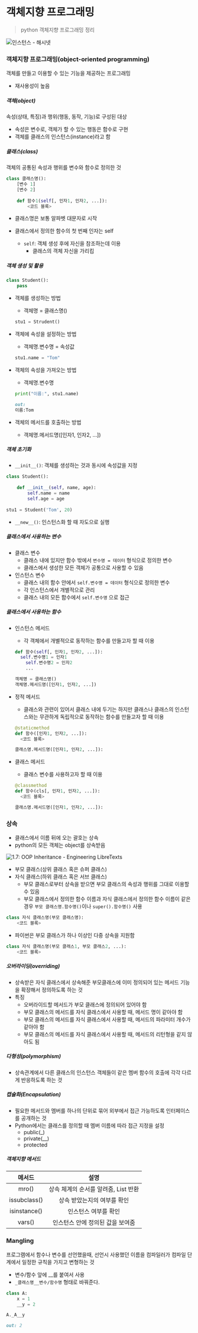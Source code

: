 # 객체지향 프로그래밍

> python 객체지향 프로그래밍 정리

![인스턴스 - 해시넷](object_oriented_programming.assets/tM-QTaRHGL1wmfFztA9B23oQVrb76BZVRr8cTXQGV9TiPKntgkdFwF4jynBO30aHyAaDs3ZFryW_xh-kQjn952ZsLHFaAEDgt1M-HwQlfM5xFt9Wd9CqrHiHw1Ra1igmc_MfJP3yqO4ko2Zl88x_QDcjJ23RmKZNNNfP0g)

### 객체지향 프로그래밍(object-oriented programming)

객체를 만들고 이용할 수 있는 기능을 제공하는 프로그래밍

- 재사용성이 높음



##### 객체(object)

속성(상태, 특징)과 행위(행동, 동작, 기능)로 구성된 대상

- 속성은 변수로, 객체가 할 수 있는 행동은 함수로 구현
- 객체를 클래스의 인스턴스(instance)라고 함



##### 클래스(class)

객체의 공통된 속성과 행위를 변수와 함수로 정의한 것

```python
class 클래스명():
    [변수 1]
    [변수 2]
    
    def 함수1(self[, 인자1, 인자2, ...]):
        <코드 블록>
```

- 클래스명은 보통 알파벳 대문자로 시작

- 클래스에서 정의한 함수의 첫 번째 인자는 self

  - `self`: 객체 생성 후에 자신을 참조하는데 이용
    - 클래스의 객체 자신을 가리킴

  

##### 객체 생성 및 활용

```python
class Student():
    pass
```

- 객체를 생성하는 방법

  - 객체명 = 클래스명()

  ```python
  stu1 = Strudent()
  ```

- 객체에 속성을 설정하는 방법

  - 객체명.변수명 = 속성값

  ```python
  stu1.name = "Tom"
  ```

- 객체의 속성을 가져오는 방법

  - 객체명.변수명

  ```python
  print("이름:", stu1.name)
  ```

  ```markdown
  out:
  이름:Tom
  ```

- 객체의 메서드를 호출하는 방법

  - 객체명.메서드명([인자1, 인자2, ...])



##### 객체 초기화

- `__init__()`: 객체를 생성하는 것과 동시에 속성값을 지정

```python
class Student():
    
    def __init__(self, name, age):
        self.name = name
        self.age = age
        
stu1 = Student('Tom', 20)
```

- `__new__()`:  인스턴스화 할 때 자도으로 실행



##### 클래스에서 사용하는 변수

- 클래스 변수
  - 클래스 내에 있지만 함수 밖에서 `변수명 = 데이터` 형식으로 정의한 변수
  - 클래스에서 생성한 모든 객체가 공통으로 사용할 수 있음
- 인스턴스 변수
  - 클래스 내의 함수 안에서 `self.변수명 = 데이터` 형식으로 정의한 변수
  - 각 인스턴스에서 개별적으로 관리
  - 클래스 내의 모든 함수에서 `self.변수명` 으로 접근



##### 클래스에서 사용하는 함수

- 인스턴스 메서드

  - 각 객체에서 개별적으로 동작하는 함수를 만들고자 할 때 이용

  ```python
  def 함수(self[, 인자1, 인자2, ...]):
  	self.변수명1 = 인자1
      self.변수명2 = 인자2
      ...
  ```

  ```python
  객체명 = 클래스명()
  객체명.메서드명([인자1, 인자2, ...])
  ```

- 정적 메서드

  - 클래스와 관련이 있어서 클래스 내에 두기는 하지만 클래스나 클래스의 인스턴스와는 무관하게 독립적으로 동작하는 함수를 만들고자 할 때 이용

  ```python
  @staticmethod
  def 함수([인자1, 인자2, ...]):
  	<코드 블록>
  ```

  ```python
  클래스명.메서드명([인자1, 인자2, ...]):
  ```

- 클래스 메서드

  - 클래스 변수를 사용하고자 할 때 이용

  ```python
  @classmethod
  def 함수(cls[, 인자1, 인자2, ...]):
  	<코드 블록>
  ```

  ```python
  클래스명.메서드명([인자1, 인자2, ...]):
  ```



### 상속

- 클래스에서 이름 뒤에 오는 괄호는 상속
- python의 모든 객체는 object를 상속받음

![1.7: OOP Inheritance - Engineering LibreTexts](object_oriented_programming.assets/inheritance.png)

- 부모 클래스(상위 클래스 혹은 슈퍼 클래스)
- 자식 클래스(하위 클래스 혹은 서브 클래스)
  - 부모 클래스로부터 상속을 받으면 부모 클래스의 속성과 행위를 그대로 이용할 수 있음
  - 부모 클래스에서 정의한 함수 이름과 자식 클래스에서 정의한 함수 이름이 같은 경우 `부모 클래스명.함수명()`이나 `super().함수명()` 사용 

```python
class 자식 클래스명(부모 클래스명):
    <코드 블록>
```

- 파이썬은 부모 클래스가 하나 이상인 다중 상속을 지원함

```python
class 자식 클래스명(부모 클래스1, 부모 클래스2, ...):
    <코드 블록>
```



##### 오버라이딩(overriding)

- 상속받은 자식 클래스에서 상속해준 부모클래스에 이미 정의되어 있는 메서드 기능을 확장해서 정의하도록 하는 것
- 특징
  - 오버라이드할 메서드가 부모 클래스에 정의되어 있어야 함
  - 부모 클래스의 메서드를 자식 클래스에서 사용할 때, 메서드 명이 같아야 함
  - 부모 클래스의 메서드를 자식 클래스에서 사용할 때,  메서드의 파라미터 개수가 같아야 함
  - 부모 클래스의 메서드를 자식 클래스에서 사용할 때,  메서드의 리턴형을 같지 않아도 됨



##### 다형성(polymorphism)

- 상속관계에서 다른 클래스의 인스턴스 객체들이 같은 멤버 함수의 호출에 각각 다르게 반응하도록 하는 것



##### 캡슐화(Encapsulation)

- 필요한 메서드와 멤버를 하나의 단위로 묶어 외부에서 접근 가능하도록 인터페이스를 공개하는 것
- Python에서는 클래스를 정의할 때 멤버 이름에 따라 접근 지정을 설정
  - public(_)
  - private(__)
  - protected



##### 객체지향 메서드

|    메서드    |                 설명                 |
| :----------: | :----------------------------------: |
|    mro()     | 상속 체계의 순서를 알려줌, List 반환 |
| issubclass() |     상속 받았는지의 여부를 확인      |
| isinstance() |         인스턴스 여부를 확인         |
|    vars()    |   인스턴스 안에 정의된 값을 보여줌   |



### Mangling

프로그램에서 함수나 변수를 선언했을때, 선언시 사용했던 이름을 컴파일러가 컴파일 단계에서 일정한 규칙을 가지고 변형하는 것

- 변수/함수 앞에 __를 붙여서 사용
- `_클래스명__변수/함수명` 형태로 바꿔준다.

```python
class A:
    x = 1
    __y = 2
```

```markdown
A._A__y
```

```markdown
out: 2
```

